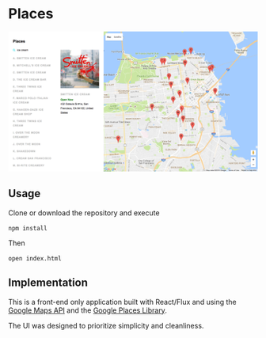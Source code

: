 # Places

![map]

## Usage

Clone or download the repository and execute
```
npm install
```
Then
```
open index.html
```

## Implementation

This is a front-end only application built with React/Flux and using the [Google Maps API](https://developers.google.com/maps/documentation/javascript/) and the [Google Places Library](https://developers.google.com/maps/documentation/javascript/places).

The UI was designed to prioritize simplicity and cleanliness.

[map]: ./screenshots/icecream.png
